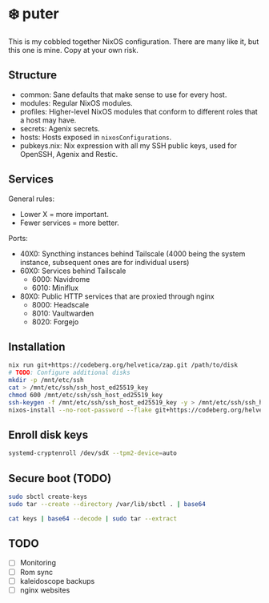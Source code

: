 # :snowflake: puter

This is my cobbled together NixOS configuration. There are many like it, but this one is mine. Copy at your own risk.

## Structure

- common: Sane defaults that make sense to use for every host.
- modules: Regular NixOS modules.
- profiles: Higher-level NixOS modules that conform to different roles that a host may have.
- secrets: Agenix secrets.
- hosts: Hosts exposed in `nixosConfigurations`.
- pubkeys.nix: Nix expression with all my SSH public keys, used for OpenSSH, Agenix and Restic.

## Services

General rules:

- Lower X = more important.
- Fewer services = more better.

Ports:

- 40X0: Syncthing instances behind Tailscale (4000 being the system instance, subsequent ones are for individual users)
- 60X0: Services behind Tailscale
  - 6000: Navidrome
  - 6010: Miniflux
- 80X0: Public HTTP services that are proxied through nginx
  - 8000: Headscale
  - 8010: Vaultwarden
  - 8020: Forgejo

## Installation

```bash
nix run git+https://codeberg.org/helvetica/zap.git /path/to/disk
# TODO: Configure additional disks
mkdir -p /mnt/etc/ssh
cat > /mnt/etc/ssh/ssh_host_ed25519_key
chmod 600 /mnt/etc/ssh/ssh_host_ed25519_key
ssh-keygen -f /mnt/etc/ssh/ssh_host_ed25519_key -y > /mnt/etc/ssh/ssh_host_ed25519_key.pub
nixos-install --no-root-password --flake git+https://codeberg.org/helvetica/puter.git#hostname
```

## Enroll disk keys

```bash
systemd-cryptenroll /dev/sdX --tpm2-device=auto
```

## Secure boot (TODO)

```bash
sudo sbctl create-keys
sudo tar --create --directory /var/lib/sbctl . | base64
```

```bash
cat keys | base64 --decode | sudo tar --extract
```

## TODO

- [ ] Monitoring
- [ ] Rom sync
- [ ] kaleidoscope backups
- [ ] nginx websites
